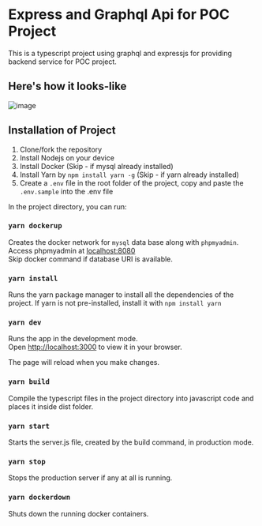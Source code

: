 # Express and Graphql Api for POC Project

This is a typescript project using graphql and expressjs for providing backend service for POC project.

<!-- Checkout the live project demo <a href="http://poc.adnanshusain.in/graphql">poc.adnanshusain.in</a> -->

## Here's how it looks-like

![image](https://user-images.githubusercontent.com/78212328/222967386-5b769720-05bb-450e-a4df-9a4466ea3e21.png)

## Installation of Project

1. Clone/fork the repository
2. Install Nodejs on your device
3. Install Docker (Skip - if mysql already installed)
4. Install Yarn by `npm install yarn -g` (Skip - if yarn already installed)
5. Create a `.env` file in the root folder of the project, copy and paste the `.env.sample` into the .env file

In the project directory, you can run:

### `yarn dockerup`

Creates the docker network for `mysql` data base along with `phpmyadmin`. Access phpmyadmin at <a href="http://localhost:8080/">localhost:8080</a>\
Skip docker command if database URI is available.

### `yarn install`

Runs the yarn package manager to install all the dependencies of the project. If yarn is not pre-installed, install it with `npm install yarn`

### `yarn dev`

Runs the app in the development mode.\
Open [http://localhost:3000](http://localhost:3000) to view it in your browser.

The page will reload when you make changes.

### `yarn build`

Compile the typescript files in the project directory into javascript code and places it inside dist folder.

### `yarn start`

Starts the server.js file, created by the build command, in production mode.

### `yarn stop`

Stops the production server if any at all is running.

### `yarn dockerdown`

Shuts down the running docker containers.
